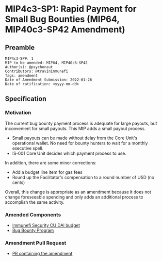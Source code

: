 # MIP4c3-SP1: Rapid Payment for Small Bug Bounties (MIP64, MIP40c3-SP42 Amendment)

## Preamble

```
MIP4c3-SP#: 1
MIP to be amended: MIP64, MIP40c3-SP42
Author(s): @psychonaut
Contributors: @travinimmunefi
Tags: amendment
Date of Amendment Submission: 2022-01-26
Date of ratification: <yyyy-mm-dd>
```
## Specification

### Motivation

The current bug bounty payment process is adequate for large payouts, but inconvenient for small payouts. This MIP adds a small payout process.

- Small payouts can be made without delay from the Core Unit's operational wallet. No need for bounty hunters to wait for a monthly executive spell.
- IS-001 Core Unit decides which payment process to use.

In addition, there are some minor corrections:

- Add a budget line item for gas fees
- Round up the Facilitator's compensation to a round number of USD (no cents)

Overall, this change is appropriate as an amendment because it does not change foreseeable spending and only adds an additional process to accomplish the same activity.

### Amended Components

- [Immunefi Security CU DAI budget](https://mips.makerdao.com/mips/details/MIP40c3SP42)
- [Bug Bounty Program](https://mips.makerdao.com/mips/details/MIP64)

### Amendment Pull Request

- [PR containing the amendment](https://github.com/makerdao/mips/pull/463)
